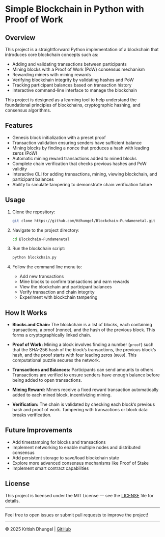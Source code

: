 # Simple Blockchain in Python with Proof of Work

## Overview

This project is a straightforward Python implementation of a blockchain that introduces core blockchain concepts such as:

- Adding and validating transactions between participants
- Mining blocks with a Proof of Work (PoW) consensus mechanism
- Rewarding miners with mining rewards
- Verifying blockchain integrity by validating hashes and PoW
- Tracking participant balances based on transaction history
- Interactive command-line interface to manage the blockchain

This project is designed as a learning tool to help understand the foundational principles of blockchains, cryptographic hashing, and consensus algorithms.

## Features

- Genesis block initialization with a preset proof
- Transaction validation ensuring senders have sufficient balance
- Mining blocks by finding a nonce that produces a hash with leading zeros (PoW)
- Automatic mining reward transactions added to mined blocks
- Complete chain verification that checks previous hashes and PoW validity
- Interactive CLI for adding transactions, mining, viewing blockchain, and participant balances
- Ability to simulate tampering to demonstrate chain verification failure

## Usage

1. Clone the repository:

    ```bash
    git clone https://github.com/Kdhungel/Blockchain-Fundamenetal.git
    ```

2. Navigate to the project directory:

    ```bash
    cd Blockchain-Fundamenetal
    ```

3. Run the blockchain script:

    ```bash
    python blockchain.py
    ```

4. Follow the command line menu to:

    - Add new transactions  
    - Mine blocks to confirm transactions and earn rewards  
    - View the blockchain and participant balances  
    - Verify transaction and chain integrity  
    - Experiment with blockchain tampering  

## How It Works

- **Blocks and Chain:** The blockchain is a list of blocks, each containing transactions, a proof (nonce), and the hash of the previous block. This forms a cryptographically linked chain.

- **Proof of Work:** Mining a block involves finding a number (`proof`) such that the SHA-256 hash of the block’s transactions, the previous block’s hash, and the proof starts with four leading zeros (`0000`). This computational puzzle secures the network.

- **Transactions and Balances:** Participants can send amounts to others. Transactions are verified to ensure senders have enough balance before being added to open transactions.

- **Mining Reward:** Miners receive a fixed reward transaction automatically added to each mined block, incentivizing mining.

- **Verification:** The chain is validated by checking each block’s previous hash and proof of work. Tampering with transactions or block data breaks verification.

## Future Improvements

- Add timestamping for blocks and transactions  
- Implement networking to enable multiple nodes and distributed consensus  
- Add persistent storage to save/load blockchain state  
- Explore more advanced consensus mechanisms like Proof of Stake  
- Implement smart contract capabilities  

## License

This project is licensed under the MIT License — see the [LICENSE](LICENSE) file for details.

---

Feel free to open issues or submit pull requests to improve the project!

---

© 2025 Kritish Dhungel | [GitHub](https://github.com/Kdhungel)
